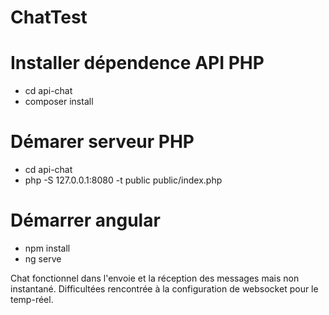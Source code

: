 # ChatTest

# Installer dépendence API PHP 
- cd api-chat
- composer install

# Démarer serveur PHP
- cd api-chat
- php -S 127.0.0.1:8080 -t public public/index.php

# Démarrer angular 
- npm install
- ng serve

Chat fonctionnel dans l'envoie et la réception des messages mais non instantané.
Difficultées rencontrée à la configuration de websocket pour le temp-réel.
